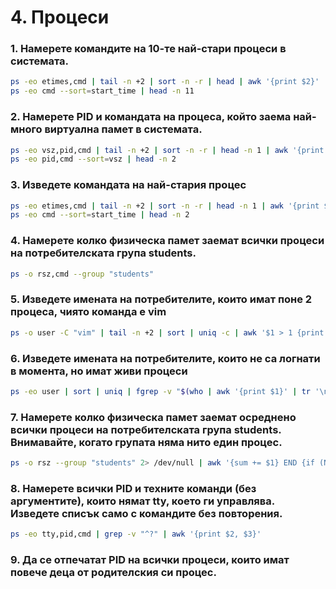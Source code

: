 # 4. Процеси

### 1. Намерете командите на 10-те най-стари процеси в системата.
```bash
ps -eo etimes,cmd | tail -n +2 | sort -n -r | head | awk '{print $2}'
ps -eo cmd --sort=start_time | head -n 11
```

### 2. Намерете PID и командата на процеса, който заема най-много виртуална памет в системата.
```bash
ps -eo vsz,pid,cmd | tail -n +2 | sort -n -r | head -n 1 | awk '{print $2, $3}'
ps -eo pid,cmd --sort=vsz | head -n 2
```

### 3. Изведете командата на най-стария процес
```bash
ps -eo etimes,cmd | tail -n +2 | sort -n -r | head -n 1 | awk '{print $2}'
ps -eo cmd --sort=start_time | head -n 2
```

### 4. Намерете колко физическа памет заемат всички процеси на потребителската група students.
```bash
ps -o rsz,cmd --group "students"
```

### 5. Изведете имената на потребителите, които имат поне 2 процеса, чиято команда е vim
```bash
ps -o user -C "vim" | tail -n +2 | sort | uniq -c | awk '$1 > 1 {print $2}'
```

### 6. Изведете имената на потребителите, които не са логнати в момента, но имат живи процеси
```bash
ps -eo user | sort | uniq | fgrep -v "$(who | awk '{print $1}' | tr '\n' '\|' | sed 's/.$//')"
```

### 7. Намерете колко физическа памет заемат осреднено всички процеси на потребителската група students. Внимавайте, когато групата няма нито един процес.
```bash
ps -o rsz --group "students" 2> /dev/null | awk '{sum += $1} END {if (NR > 0) { print sum/NR }}'
```

### 8. Намерете всички PID и техните команди (без аргументите), които нямат tty, което ги управлява. Изведете списък само с командите без повторения.
```bash
ps -eo tty,pid,cmd | grep -v "^?" | awk '{print $2, $3}'
```

### 9. Да се отпечатат PID на всички процеси, които имат повече деца от родителския си процес.
```bash

```
